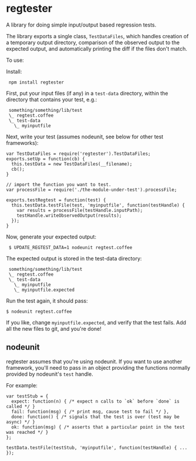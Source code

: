 # regtester

A library for doing simple input/output based regression tests.

The library exports a single class, `TestDataFiles`, which handles creation of a temporary
output directory, comparison of the observed output to the expected output, and automatically
printing the diff if the files don't match.

To use:

Install:

     npm install regtester

First, put your input files (if any) in a `test-data` directory,
within the directory that contains your test, e.g.:

     something/something/lib/test
     \_ regtest.coffee
     \_ test-data
       \_ myinputfile

Next, write your test (assumes nodeunit, see below for other test frameworks):

    var TestDataFiles = require('regtester').TestDataFiles;
    exports.setUp = function(cb) {
      this.testData = new TestDataFiles(__filename);
      cb();
    }

    // import the function you want to test.
    var processFile = require('./the-module-under-test').processFile;

    exports.testRegtest = function(test) {
      this.testData.testFile(test, 'myinputfile', function(testHandle) {
        var results = processFile(testHandle.inputPath);
        testHandle.writeObservedOutput(results);
      });
    }

Now, generate your expected output:

     $ UPDATE_REGTEST_DATA=1 nodeunit regtest.coffee

The expected output is stored in the test-data directory:

     something/something/lib/test
     \_ regtest.coffee
     \_ test-data
       \_ myinputfile
       \_ myinputfile.expected

Run the test again, it should pass:

    $ nodeunit regtest.coffee

If you like, change `myinputfile.expected`, and verify that the test fails.
Add all the new files to git, and you're done!

## nodeunit

regtester assumes that you're using nodeunit. If you want to use another framework, you'll
need to pass in an object providing the functions normally provided by nodeunit's `test` handle.

For example:

    var testStub = {
      expect: function(n) { /* expect n calls to `ok` before `done` is called */ }
      fail: function(msg) { /* print msg, cause test to fail */ },
      done: function() { /* signals that the test is over (test may be async) */ }
      ok: function(msg) { /* asserts that a particular point in the test was reached */ }
    };

    testData.testFile(testStub, 'myinputfile', function(testHandle) { ... });

